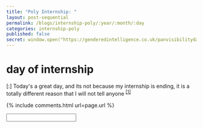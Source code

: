 ```yaml
---
title: "Poly Internship: "
layout: post-sequential
permalink: /blogs/internship-poly/:year/:month/:day
categories: internship-poly
published: false
secret: window.open("https://genderedintelligence.co.uk/panvisibilityday", "_self")
---
```

#  day of internship

<span class="timestamp">[:]</span> <span class='disable-selection' ondblclick="this.innerHTML='Today is Pan Visibility Day, and almost no one within my circles are aware of what pansexuality is. After months of reflection, I finally identified myself as a pansexual person, and I want to let people know it, when the time comes.'">Today's a great day, and its not because my internship is ending, it is a totally different reason that I will not tell anyone <sup><a href="#1">[1]</a></sup></span>


<!--

<span class='disable-selection' ondblclick="this.innerHTML=''">&lt;<b>REDACTED</b>&gt;</span>

-->
{% include comments.html url=page.url %}

<input id="password-input" type="password" class="text-secret" onkeyup="unlock()">

<span class="disable-selection" id="truth" style="display:none;"><sup id="1">[1]</sup> double-click</span>
